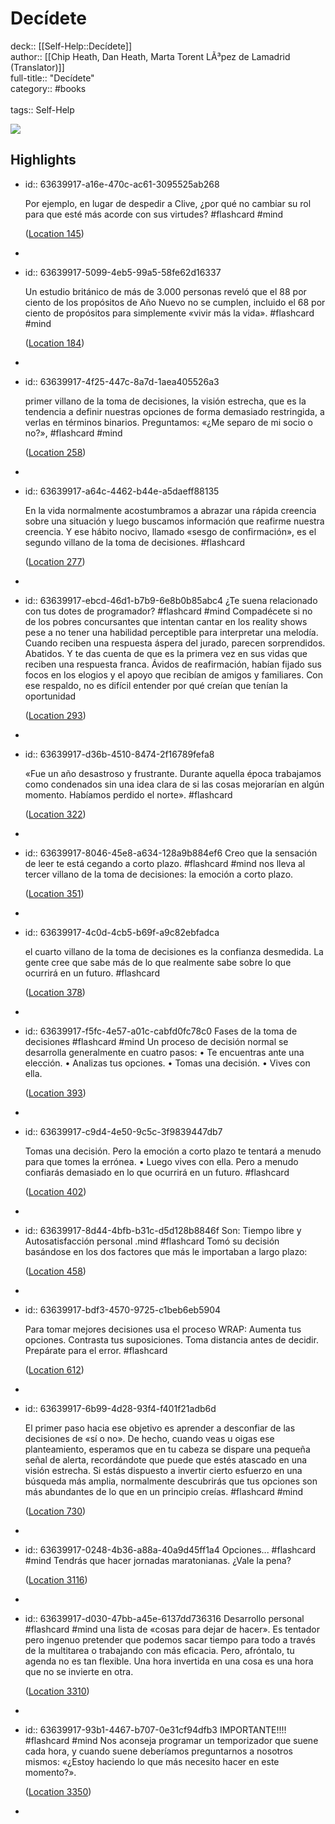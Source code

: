 # Decídete

deck:: [[Self-Help::Decídete]]\
author:: [[Chip Heath, Dan Heath, Marta Torent LÃ³pez de Lamadrid (Translator)]]\
full-title:: "Decídete"\
category:: #books\
\
tags:: Self-Help  

![](https://images-na.ssl-images-amazon.com/images/I/41w5J5Jx3JL._SL200_.jpg)
## Highlights
- id:: 63639917-a16e-470c-ac61-3095525ab268
  
  Por ejemplo, en lugar de despedir a Clive, ¿por qué no cambiar su rol para que esté más acorde con sus virtudes? #flashcard  #mind 
  
  
    ([Location 145](https://readwise.io/to_kindle?action=open&asin=B00N82KASE&location=145))
-
- id:: 63639917-5099-4eb5-99a5-58fe62d16337
  
  Un estudio británico de más de 3.000 personas reveló que el 88 por ciento de los propósitos de Año Nuevo no se cumplen, incluido el 68 por ciento de propósitos para simplemente «vivir más la vida». #flashcard  #mind 
  
  
    ([Location 184](https://readwise.io/to_kindle?action=open&asin=B00N82KASE&location=184))
-
- id:: 63639917-4f25-447c-8a7d-1aea405526a3
  
  primer villano de la toma de decisiones, la visión estrecha, que es la tendencia a definir nuestras opciones de forma demasiado restringida, a verlas en términos binarios. Preguntamos: «¿Me separo de mi socio o no?», #flashcard  #mind 
  
  
    ([Location 258](https://readwise.io/to_kindle?action=open&asin=B00N82KASE&location=258))
-
- id:: 63639917-a64c-4462-b44e-a5daeff88135
  
  En la vida normalmente acostumbramos a abrazar una rápida creencia sobre una situación y luego buscamos información que reafirme nuestra creencia. Y ese hábito nocivo, llamado «sesgo de confirmación», es el segundo villano de la toma de decisiones. #flashcard 
  
  
    ([Location 277](https://readwise.io/to_kindle?action=open&asin=B00N82KASE&location=277))
-
- id:: 63639917-ebcd-46d1-b7b9-6e8b0b85abc4
   ¿Te suena relacionado con tus dotes de programador? #flashcard  #mind 
    Compadécete si no de los pobres concursantes que intentan cantar en los reality shows pese a no tener una habilidad perceptible para interpretar una melodía. Cuando reciben una respuesta áspera del jurado, parecen sorprendidos. Abatidos. Y te das cuenta de que es la primera vez en sus vidas que reciben una respuesta franca. Ávidos de reafirmación, habían fijado sus focos en los elogios y el apoyo que recibían de amigos y familiares. Con ese respaldo, no es difícil entender por qué creían que tenían la oportunidad
  
    ([Location 293](https://readwise.io/to_kindle?action=open&asin=B00N82KASE&location=293))
-
- id:: 63639917-d36b-4510-8474-2f16789fefa8
  
  «Fue un año desastroso y frustrante. Durante aquella época trabajamos como condenados sin una idea clara de si las cosas mejorarían en algún momento. Habíamos perdido el norte». #flashcard 
  
  
    ([Location 322](https://readwise.io/to_kindle?action=open&asin=B00N82KASE&location=322))
-
- id:: 63639917-8046-45e8-a634-128a9b884ef6
   Creo que la sensación de leer te está cegando a corto plazo. #flashcard  #mind 
    nos lleva al tercer villano de la toma de decisiones: la emoción a corto plazo.
  
    ([Location 351](https://readwise.io/to_kindle?action=open&asin=B00N82KASE&location=351))
-
- id:: 63639917-4c0d-4cb5-b69f-a9c82ebfadca
  
  el cuarto villano de la toma de decisiones es la confianza desmedida. La gente cree que sabe más de lo que realmente sabe sobre lo que ocurrirá en un futuro. #flashcard 
  
  
    ([Location 378](https://readwise.io/to_kindle?action=open&asin=B00N82KASE&location=378))
-
- id:: 63639917-f5fc-4e57-a01c-cabfd0fc78c0
   Fases de la toma de decisiones #flashcard  #mind 
    Un proceso de decisión normal se desarrolla generalmente en cuatro pasos: • Te encuentras ante una elección. • Analizas tus opciones. • Tomas una decisión. • Vives con ella.
  
    ([Location 393](https://readwise.io/to_kindle?action=open&asin=B00N82KASE&location=393))
-
- id:: 63639917-c9d4-4e50-9c5c-3f9839447db7
  
  Tomas una decisión. Pero la emoción a corto plazo te tentará a menudo para que tomes la errónea. • Luego vives con ella. Pero a menudo confiarás demasiado en lo que ocurrirá en un futuro. #flashcard 
  
  
    ([Location 402](https://readwise.io/to_kindle?action=open&asin=B00N82KASE&location=402))
-
- id:: 63639917-8d44-4bfb-b31c-d5d128b8846f
   Son: Tiempo libre y Autosatisfacción personal .mind #flashcard 
    Tomó su decisión basándose en los dos factores que más le importaban a largo plazo:
  
    ([Location 458](https://readwise.io/to_kindle?action=open&asin=B00N82KASE&location=458))
-
- id:: 63639917-bdf3-4570-9725-c1beb6eb5904
  
  Para tomar mejores decisiones usa el proceso WRAP: Aumenta tus opciones. Contrasta tus suposiciones. Toma distancia antes de decidir. Prepárate para el error. #flashcard 
  
  
    ([Location 612](https://readwise.io/to_kindle?action=open&asin=B00N82KASE&location=612))
-
- id:: 63639917-6b99-4d28-93f4-f401f21adb6d
  
  El primer paso hacia ese objetivo es aprender a desconfiar de las decisiones de «sí o no». De hecho, cuando veas u oigas ese planteamiento, esperamos que en tu cabeza se dispare una pequeña señal de alerta, recordándote que puede que estés atascado en una visión estrecha. Si estás dispuesto a invertir cierto esfuerzo en una búsqueda más amplia, normalmente descubrirás que tus opciones son más abundantes de lo que en un principio creías. #flashcard  #mind 
  
  
    ([Location 730](https://readwise.io/to_kindle?action=open&asin=B00N82KASE&location=730))
-
- id:: 63639917-0248-4b36-a88a-40a9d45ff1a4
   Opciones... #flashcard  #mind 
    Tendrás que hacer jornadas maratonianas. ¿Vale la pena?
  
    ([Location 3116](https://readwise.io/to_kindle?action=open&asin=B00N82KASE&location=3116))
-
- id:: 63639917-d030-47bb-a45e-6137dd736316
   Desarrollo personal #flashcard  #mind 
    una lista de «cosas para dejar de hacer». Es tentador pero ingenuo pretender que podemos sacar tiempo para todo a través de la multitarea o trabajando con más eficacia. Pero, afróntalo, tu agenda no es tan flexible. Una hora invertida en una cosa es una hora que no se invierte en otra.
  
    ([Location 3310](https://readwise.io/to_kindle?action=open&asin=B00N82KASE&location=3310))
-
- id:: 63639917-93b1-4467-b707-0e31cf94dfb3
   IMPORTANTE!!!! #flashcard  #mind 
    Nos aconseja programar un temporizador que suene cada hora, y cuando suene deberíamos preguntarnos a nosotros mismos: «¿Estoy haciendo lo que más necesito hacer en este momento?».
  
    ([Location 3350](https://readwise.io/to_kindle?action=open&asin=B00N82KASE&location=3350))
-
